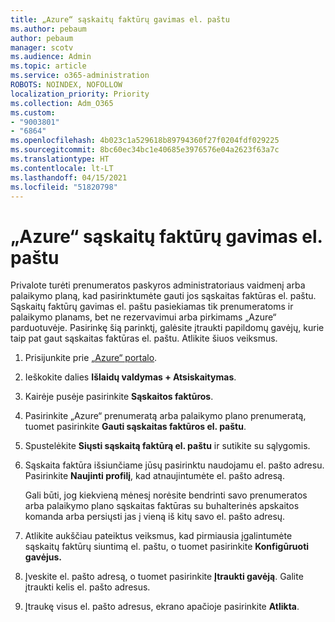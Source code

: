 ```yaml
---
title: „Azure“ sąskaitų faktūrų gavimas el. paštu
ms.author: pebaum
author: pebaum
manager: scotv
ms.audience: Admin
ms.topic: article
ms.service: o365-administration
ROBOTS: NOINDEX, NOFOLLOW
localization_priority: Priority
ms.collection: Adm_O365
ms.custom:
- "9003801"
- "6864"
ms.openlocfilehash: 4b023c1a529618b89794360f27f0204fdf029225
ms.sourcegitcommit: 8bc60ec34bc1e40685e3976576e04a2623f63a7c
ms.translationtype: HT
ms.contentlocale: lt-LT
ms.lasthandoff: 04/15/2021
ms.locfileid: "51820798"
---
```

# <a name="azure-email-invoicing"></a>„Azure“ sąskaitų faktūrų gavimas el. paštu

Privalote turėti prenumeratos paskyros administratoriaus vaidmenį arba palaikymo planą, kad pasirinktumėte gauti jos sąskaitas faktūras el. paštu. Sąskaitų faktūrų gavimas el. paštu pasiekiamas tik prenumeratoms ir palaikymo planams, bet ne rezervavimui arba pirkimams „Azure“ parduotuvėje. Pasirinkę šią parinktį, galėsite įtraukti papildomų gavėjų, kurie taip pat gaut sąskaitas faktūras el. paštu. Atlikite šiuos veiksmus.

1. Prisijunkite prie [„Azure“ portalo](https://portal.azure.com/).
2. Ieškokite dalies **Išlaidų valdymas + Atsiskaitymas**.
3. Kairėje pusėje pasirinkite **Sąskaitos faktūros**.
4. Pasirinkite „Azure“ prenumeratą arba palaikymo plano prenumeratą, tuomet pasirinkite **Gauti sąskaitas faktūros el. paštu**.
5. Spustelėkite **Siųsti sąskaitą faktūrą el. paštu** ir sutikite su sąlygomis.
6. Sąskaita faktūra išsiunčiame jūsų pasirinktu naudojamu el. pašto adresu. Pasirinkite **Naujinti profilį**, kad atnaujintumėte el. pašto adresą.  

    Gali būti, jog kiekvieną mėnesį norėsite bendrinti savo prenumeratos arba palaikymo plano sąskaitas faktūras su buhalterinės apskaitos komanda arba persiųsti jas į vieną iš kitų savo el. pašto adresų.  

7. Atlikite aukščiau pateiktus veiksmus, kad pirmiausia įgalintumėte sąskaitų faktūrų siuntimą el. paštu, o tuomet pasirinkite **Konfigūruoti gavėjus.**
8. Įveskite el. pašto adresą, o tuomet pasirinkite **Įtraukti gavėją**. Galite įtraukti kelis el. pašto adresus.
9. Įtraukę visus el. pašto adresus, ekrano apačioje pasirinkite **Atlikta**.

